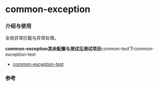 # common-exception

### 介绍与使用

全局异常拦截与异常处理。

**common-exception其余配置与测试见测试项目**common-test下common-exception-test

* [common-exception-test](https://github.com/zlk-github/common-test/blob/master/common-exception-test/README.md#common-exception-test)

### 参考

   